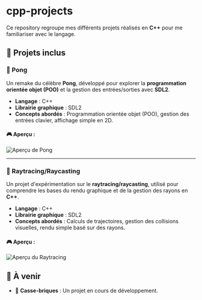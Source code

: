 # cpp-projects

Ce repository regroupe mes différents projets réalisés en **C++** pour me familiariser avec le langage.

## 🚀 Projets inclus

### 🏓 Pong
Un remake du célèbre **Pong**, développé pour explorer la **programmation orientée objet (POO)** et la gestion des entrées/sorties avec **SDL2**.

- **Langage** : C++
- **Librairie graphique** : SDL2
- **Concepts abordés** : Programmation orientée objet (POO), gestion des entrées clavier, affichage simple en 2D.

#### 🎮 Aperçu :
![Aperçu de Pong](previews/pong/1.png)

---

### 🌌 Raytracing/Raycasting
Un projet d'expérimentation sur le **raytracing/raycasting**, utilisé pour comprendre les bases du rendu graphique et de la gestion des rayons en **C++**.

- **Langage** : C++
- **Librairie graphique** : SDL2
- **Concepts abordés** : Calculs de trajectoires, gestion des collisions visuelles, rendu simple basé sur des rayons.

#### 🎮 Aperçu :
![Aperçu du Raytracing](previews/raytracing/1.png)


## 📜 À venir
- 🎾 **Casse-briques** : Un projet en cours de développement.
